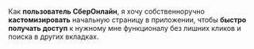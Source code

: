 Как **пользователь СберОнлайн**, я хочу собственноручно **кастомизировать** начальную страницу в приложении, чтобы **быстро получать доступ** к нужному мне функционалу без лишних кликов и поиска в других вкладках. 

